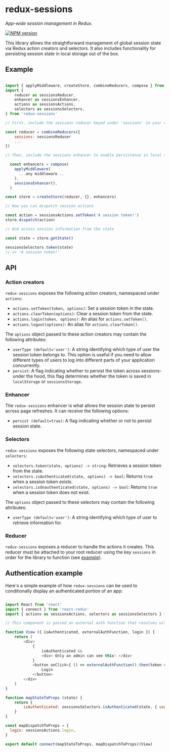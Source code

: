 # redux-sessions
*App-wide session management in Redux.*

[![NPM version](https://img.shields.io/npm/v/redux-sessions.svg?style=flat-square)](https://www.npmjs.com/package/redux-sessions)

This library allows the straightforward management of global session state via Redux action creators and selectors. It also includes functionality for persisting session state in local storage out of the box.

## Example

```javascript

import { applyMiddleware, createStore, combineReducers, compose } from 'redux'
import {
    reducer as sessionsReducer,
    enhancer as sessionsEnhancer,
    actions as sessionsActions,
    selectors as sessionsSelectors,
} from 'redux-sessions'

// First, include the sessions reducer keyed under 'sessions' in your root reducer

const reducer = combineReducers({
    sessions: sessionsReducer
    ...
})

// Then, include the sessions enhancer to enable persistence in local storage

  const enhancers = compose(
    applyMiddleware(
      ...any middleware...
    ),
    sessionsEnhancer(),
  )

const store = createStore(reducer, {}, enhancers)

// Now you can dispatch session actions

const action = sessionsActions.setToken('A session token!')
store.dispatch(action)

// And access session information from the state

const state = store.getState()

sessionsSelectors.token(state)
// => 'A session token!'

```

## API

### Action creators

`redux-sessions` exposes the following action creators, namespaced under `actions`:

- `actions.setToken(token, options)`: Set a session token in the state.
- `actions.clearToken(options)`: Clear a session token from the state.
- `actions.login(token, options)`: An alias for `actions.setToken()`.
- `actions.logout(options)`: An alias for `actions.clearToken()`.

The `options` object passed to these action creators may contain the following attributes:

- `userType (default='user')`: A string identifying which type of user the session token belongs to. This option is useful if you need to allow different types of users to log into different parts of your application concurrently.
- `persist`: A flag indicating whether to persist the token across sessions- under the hood, this flag determines whether the token is saved in `localStorage` or `sessionsStorage`.

### Enhancer

The `redux-sessions` enhancer is what allows the session state to persist across page refreshes. It can receive the following options:

- `persist (default=true)`: A flag indicating whether or not to persist session state.

### Selectors

`redux-sessions` exposes the following state selectors, namespaced under `selectors`:

- `selectors.token(state, options) -> string`: Retrieves a session token from the state.
- `selectors.isAuthenticated(state, options) -> bool`: Returns `true` when a session token exists.
- `selectors.isUnauthenticated(state, options) -> bool`: Returns `true` when a session token does not exist.

The `options` object passed to these selectors may contain the following attributes:

- `userType (default='user')`: A string identifying which type of user to retrieve information for.

### Reducer

`redux-sessions` exposes a reducer to handle the actions it creates. This reducer must be attached to your root reducer using the key `sessions` in order for the library to function (see [example](#example)).

## Authentication example

Here's a simple example of how `redux-sessions` can be used to conditionally display an authenticated portion of an app:

```javascript

import React from 'react'
import { connect } from 'react-redux'
import { actions as sessionsActions, selectors as sessionsSelectors } from 'redux-sessions'

// This component is passed an external auth function that resolves with a session token.

function View ({ isAuthenticated, externalAuthFunction, login }) {
    return (
        <div>
            {
                isAuthenticated && 
                <div> Only an admin can see this! </div>
            }
            <button onClick={ () => externalAuthFunction().then(token => login(token, { userType: 'admin' })) }>
                Login
            </button>
        </div>
    )
}

function mapStateToProps (state) {
    return {
        isAuthenticated: sessionsSelectors.isAuthenticated(state, { userType: 'admin' })
    }
}

const mapDispatchToProps = {
  login: sessionsActions.login,
}

export default connect(mapStateToProps, mapDispatchToProps)(View)

```
